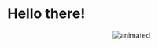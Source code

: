 # Hello there! []("https://github.com/TheDudeThatCode/TheDudeThatCode/blob/master/Assets/Hi.gif")

<p align="center">
  <img src="https://user-images.githubusercontent.com/86170100/197214541-2b31641e-3fec-4c3b-b699-34f71ddbecfe.gif" alt="animated" />
</p>




<!--
**robism05/robism05** is a ✨ _special_ ✨ repository because its `README.md` (this file) appears on your GitHub profile.


